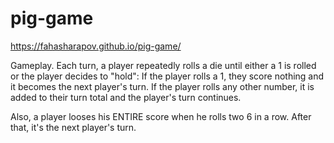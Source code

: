 # pig-game
https://fahasharapov.github.io/pig-game/


Gameplay. Each turn, a player repeatedly rolls a die until either a 1 is rolled or the player decides to "hold": If the player rolls a 1, they score nothing and it becomes the next player's turn. If the player rolls any other number, it is added to their turn total and the player's turn continues.

Also, a player looses his ENTIRE score when he rolls two 6 in a row. After that, it's the next player's turn.
